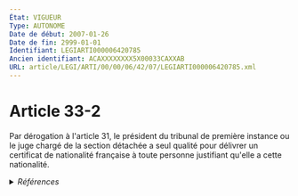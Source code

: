 ```yaml
---
État: VIGUEUR
Type: AUTONOME
Date de début: 2007-01-26
Date de fin: 2999-01-01
Identifiant: LEGIARTI000006420785
Ancien identifiant: ACAXXXXXXXX5X00033CAXXAB
URL: article/LEGI/ARTI/00/00/06/42/07/LEGIARTI000006420785.xml
---
```


<h1>Article 33-2</h1>

Par dérogation à l'article 31, le président du tribunal de première instance ou
le juge chargé de la section détachée a seul qualité pour délivrer un certificat
de nationalité française à toute personne justifiant qu'elle a cette
nationalité.


<details>
  <summary><em>Références</em></summary>

  <h2>Articles faisant référence à l'article</h2>
  
  <ul>
    <li>
      <a href="https://legal.tricoteuses.fr//redirection/LEGIARTI000039368351?vers=git&vers=legifrance">Code civil - article 31 AUTONOME VIGUEUR, en vigueur depuis le 2020-01-01</a> CITATION cible
    </li>
    <li>
      <a href="https://legal.tricoteuses.fr//redirection/LEGIARTI000006420768?vers=git&vers=legifrance">Code civil - article 31 AUTONOME MODIFIE, en vigueur du 1995-05-09 au 2016-11-20</a> CITATION cible
    </li>
    <li>
      <a href="https://legal.tricoteuses.fr//redirection/LEGIARTI000006400715?vers=git&vers=legifrance">Ordonnance n° 2007-98 du 25 janvier 2007 relative à l'immigration et à l'intégration à Mayotte, dans les îles Wallis et Futuna, en Polynésie française et en Nouvelle-Calédonie - article 130 ENTIEREMENT_MODIF</a> MODIFICATION cible
    </li>
    <li>
      <a href="https://legal.tricoteuses.fr//redirection/LEGIARTI000006420767?vers=git&vers=legifrance">Code civil - article 31 AUTONOME MODIFIE, en vigueur du 1993-07-23 au 1995-02-09</a> CITATION cible
    </li>
    <li>
      <a href="https://legal.tricoteuses.fr//redirection/LEGIARTI000033459311?vers=git&vers=legifrance">Code civil - article 31 AUTONOME MODIFIE, en vigueur du 2016-11-20 au 2020-01-01</a> CITATION cible
    </li>
  </ul>
  
  <h2>Textes faisant référence à l'article</h2>
  
  <ul>
    <li>
      <a href="https://legal.tricoteuses.fr//redirection/JORFTEXT000000362019?vers=git&vers=legifrance">LOI n° 93-933 du 22 juillet 1993 réformant le droit de la nationalité</a> CODIFICATION cible
    </li>
  </ul>
  
  <h2>Références faites par l'article</h2>
  
  <ul>
    <li>
      CONCORDANCE source Code de la nationalité française 160
    </li>
    <li>
      CITATION source Constitution 1958-10-04 art. 74
    </li>
    <li>
      1993-07-22 CODIFICATION source <a href="https://legal.tricoteuses.fr//redirection/JORFTEXT000000362019?vers=git&vers=legifrance">LOI n° 93-933 du 22 juillet 1993 réformant le droit de la nationalité</a>
    </li>
    <li>
      2007-01-25 MODIFICATION source <a href="https://legal.tricoteuses.fr//redirection/LEGIARTI000006400715?vers=git&vers=legifrance">Ordonnance n° 2007-98 du 25 janvier 2007 relative à l'immigration et à l'intégration à Mayotte, dans les îles Wallis et Futuna, en Polynésie française et en Nouvelle-Calédonie - article 130 ENTIEREMENT_MODIF</a>
    </li>
    <li>
      2999-01-01 CITATION source <a href="https://legal.tricoteuses.fr//redirection/LEGIARTI000006420767?vers=git&vers=legifrance">Code civil - article 31 AUTONOME MODIFIE, en vigueur du 1993-07-23 au 1995-02-09</a>
    </li>
    <li>
      2999-01-01 CONCORDE cible <a href="https://legal.tricoteuses.fr//redirection/LEGIARTI000006524118?vers=git&vers=legifrance">Code de la nationalité française - article 160 AUTONOME MODIFIE_MORT_NE, en vigueur du 1993-07-23 au 1993-07-23</a>
    </li>
  </ul>
</details>
